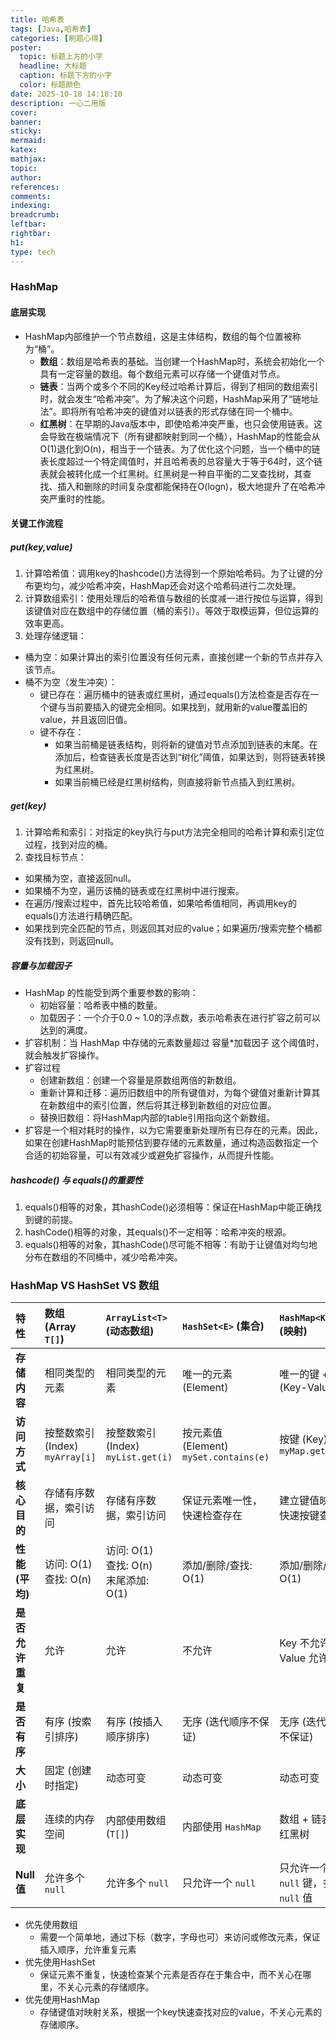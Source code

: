 ```yaml
---
title: 哈希表
tags: [Java,哈希表]
categories: [刷题心得]
poster:
  topic: 标题上方的小字
  headline: 大标题
  caption: 标题下方的小字
  color: 标题颜色
date: 2025-10-18 14:18:10
description: 一心二用版
cover:
banner:
sticky:
mermaid:
katex:
mathjax:
topic:
author:
references:
comments:
indexing:
breadcrumb:
leftbar:
rightbar:
h1:
type: tech
---
```


### HashMap
#### 底层实现
- HashMap内部维护一个节点数组，这是主体结构，数组的每个位置被称为“桶”。
  - **数组**：数组是哈希表的基础。当创建一个HashMap时，系统会初始化一个具有一定容量的数组。每个数组元素可以存储一个键值对节点。
  - **链表**：当两个或多个不同的Key经过哈希计算后，得到了相同的数组索引时，就会发生“哈希冲突”。为了解决这个问题，HashMap采用了“链地址法”。即将所有哈希冲突的键值对以链表的形式存储在同一个桶中。
  - **红黑树**：在早期的Java版本中，即使哈希冲突严重，也只会使用链表。这会导致在极端情况下（所有键都映射到同一个桶），HashMap的性能会从O(1)退化到O(n)，相当于一个链表。为了优化这个问题，当一个桶中的链表长度超过一个特定阈值时，并且哈希表的总容量大于等于64时，这个链表就会被转化成一个红黑树。红黑树是一种自平衡的二叉查找树，其查找、插入和删除的时间复杂度都能保持在O(logn)，极大地提升了在哈希冲突严重时的性能。
#### 关键工作流程
##### put(key,value)
1. 计算哈希值：调用key的hashcode()方法得到一个原始哈希码。为了让键的分布更均匀，减少哈希冲突，HashMap还会对这个哈希码进行二次处理。
2. 计算数组索引：使用处理后的哈希值与数组的长度减一进行按位与运算，得到该键值对应在数组中的存储位置（桶的索引）。等效于取模运算，但位运算的效率更高。
3. 处理存储逻辑：
  - 桶为空：如果计算出的索引位置没有任何元素，直接创建一个新的节点并存入该节点。
  - 桶不为空（发生冲突）：
    - 键已存在：遍历桶中的链表或红黑树，通过equals()方法检查是否存在一个键与当前要插入的键完全相同。如果找到，就用新的value覆盖旧的value，并且返回旧值。
    - 键不存在：
      - 如果当前桶是链表结构，则将新的键值对节点添加到链表的末尾。在添加后，检查链表长度是否达到“树化”阈值，如果达到，则将链表转换为红黑树。
      - 如果当前桶已经是红黑树结构，则直接将新节点插入到红黑树。
##### get(key)
1. 计算哈希和索引：对指定的key执行与put方法完全相同的哈希计算和索引定位过程，找到对应的桶。
2. 查找目标节点：
  - 如果桶为空，直接返回null。
  - 如果桶不为空，遍历该桶的链表或在红黑树中进行搜索。
  - 在遍历/搜索过程中，首先比较哈希值，如果哈希值相同，再调用key的equals()方法进行精确匹配。
  - 如果找到完全匹配的节点，则返回其对应的value；如果遍历/搜索完整个桶都没有找到，则返回null。
##### 容量与加载因子
- HashMap 的性能受到两个重要参数的影响：
  - 初始容量：哈希表中桶的数量。
  - 加载因子：一个介于0.0 ~ 1.0的浮点数，表示哈希表在进行扩容之前可以达到的满度。
- 扩容机制：当 HashMap 中存储的元素数量超过 容量*加载因子 这个阈值时，就会触发扩容操作。
- 扩容过程
  - 创建新数组：创建一个容量是原数组两倍的新数组。
  - 重新计算和迁移：遍历旧数组中的所有键值对，为每个键值对重新计算其在新数组中的索引位置，然后将其迁移到新数组的对应位置。
  - 替换旧数组：将HashMap内部的table引用指向这个新数组。
- 扩容是一个相对耗时的操作，以为它需要重新处理所有已存在的元素。因此，如果在创建HashMap时能预估到要存储的元素数量，通过构造函数指定一个合适的初始容量，可以有效减少或避免扩容操作，从而提升性能。
##### hashcode() 与 equals()的重要性
1. equals()相等的对象，其hashCode()必须相等：保证在HashMap中能正确找到键的前提。
2. hashCode()相等的对象，其equals()不一定相等：哈希冲突的根源。
3. equals()相等的对象，其hashCode()尽可能不相等：有助于让键值对均匀地分布在数组的不同桶中，减少哈希冲突。
### HashMap VS HashSet VS 数组
| 特性 | 数组 (Array `T[]`) | `ArrayList<T>` (动态数组) | `HashSet<E>` (集合) | `HashMap<K, V>` (映射) |
| :--- | :--- | :--- | :--- | :--- |
| **存储内容** | 相同类型的元素 | 相同类型的元素 | 唯一的元素 (Element) | 唯一的键 + 值 (Key-Value) |
| **访问方式** | 按整数索引 (Index)<br/>`myArray[i]` | 按整数索引 (Index)<br/>`myList.get(i)` | 按元素值 (Element)<br/>`mySet.contains(e)` | 按键 (Key)<br/>`myMap.get(key)` |
| **核心目的** | 存储有序数据，索引访问 | 存储有序数据，索引访问 | 保证元素唯一性，快速检查存在 | 建立键值映射，快速按键查找 |
| **性能 (平均)** | 访问: O(1)<br/>查找: O(n) | 访问: O(1)<br/>查找: O(n)<br/>末尾添加: O(1) | 添加/删除/查找: O(1) | 添加/删除/查找: O(1) |
| **是否允许重复** | 允许 | 允许 | 不允许 | Key 不允许<br/>Value 允许 |
| **是否有序** | 有序 (按索引排序) | 有序 (按插入顺序排序) | 无序 (迭代顺序不保证) | 无序 (迭代顺序不保证) |
| **大小** | 固定 (创建时指定) | 动态可变 | 动态可变 | 动态可变 |
| **底层实现** | 连续的内存空间 | 内部使用数组 (`T[]`) | 内部使用 `HashMap` | 数组 + 链表 + 红黑树 |
| **Null 值** | 允许多个 `null` | 允许多个 `null` | 只允许一个 `null` | 只允许一个 `null` 键，多个 `null` 值 |

- 优先使用数组
  - 需要一个简单地，通过下标（数字，字母也可）来访问或修改元素，保证插入顺序，允许重复元素 
- 优先使用HashSet
  - 保证元素不重复，快速检查某个元素是否存在于集合中，而不关心在哪里，不关心元素的存储顺序。
- 优先使用HashMap
  - 存储键值对映射关系，根据一个key快速查找对应的value，不关心元素的存储顺序。